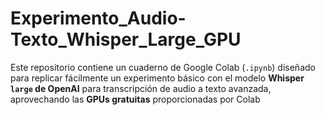 # Experimento_Audio-Texto_Whisper_Large_GPU
Este repositorio contiene un cuaderno de Google Colab (`.ipynb`) diseñado para replicar fácilmente un experimento básico con el modelo **Whisper `large` de OpenAI** para transcripción de audio a texto avanzada, aprovechando las **GPUs gratuitas** proporcionadas por Colab
